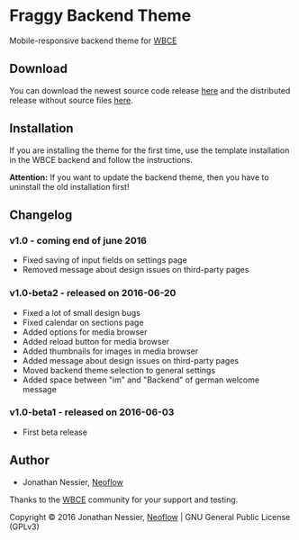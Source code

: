# Fraggy Backend Theme
Mobile-responsive backend theme for [WBCE](http://wbce.org)

## Download

You can download the newest source code release [here](https://github.com/rjgamer/Fraggy-Backend-Theme/releases) and the distributed release without source files [here](https://fraggy.neoflow.ch/downloads/).

## Installation

If you are installing the theme for the first time, use the template installation in the WBCE backend and follow the instructions.

**Attention:** If you want to update the backend theme, then you have to uninstall the old installation first!

## Changelog

### v1.0 - coming end of june 2016

 * Fixed saving of input fields on settings page
 * Removed message about design issues on third-party pages

### v1.0-beta2 - released on 2016-06-20

 * Fixed a lot of small design bugs
 * Fixed calendar on sections page
 * Added options for media browser
 * Added reload button for media browser
 * Added thumbnails for images in media browser
 * Added message about design issues on third-party pages
 * Moved backend theme selection to general settings
 * Added space between "im" and "Backend" of german welcome message

### v1.0-beta1 - released on 2016-06-03

 * First beta release

## Author

* Jonathan Nessier, [Neoflow](https://www.neoflow.ch)

Thanks to the [WBCE](http://wbce.org) community for your support and testing.

Copyright © 2016 Jonathan Nessier, [Neoflow](https://www.neoflow.ch) | GNU General Public License (GPLv3)
